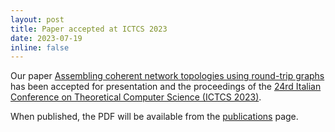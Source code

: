 ```yaml
---
layout: post
title: Paper accepted at ICTCS 2023
date: 2023-07-19
inline: false
---
```

Our paper [Assembling coherent network topologies using round-trip graphs](https://ictcs2023.unipa.it/wp-content/uploads/2023/08/ICTCS2023_PAPER_6692.pdf) has been accepted for presentation and the proceedings of the [24rd Italian Conference on Theoretical Computer Science (ICTCS 2023)](https://ictcs2023.unipa.it).

When published, the PDF will be available from the [publications](/publications) page.